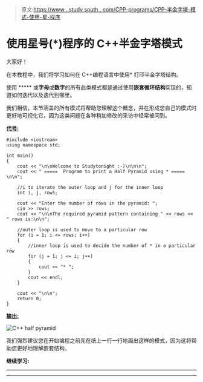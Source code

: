 > 原文:[https://www . study south . com/CPP-programs/CPP-半金字塔-模式-使用-星-程序](https://www.studytonight.com/cpp-programs/cpp-half-pyramid-pattern-using-star-program)

# 使用星号(*)程序的 C++半金字塔模式

大家好！

在本教程中，我们将学习如何在 C++编程语言中使用* 打印半金字塔结构。

使用 ***** 或**字母**或**数字**的所有此类模式都是通过使用**嵌套循环结构**实现的，知道如何迭代以及迭代到哪里。

我们相信，本节涵盖的所有模式将帮助您理解这个概念，并在形成您自己的模式时更好地可视化它，因为这类问题在各种稍加修改的采访中经常被问到。

<u>**代号:**</u>

```
#include <iostream>
using namespace std;

int main()
{
    cout << "\n\nWelcome to Studytonight :-)\n\n\n";
    cout << " =====  Program to print a Half Pyramid using * ===== \n\n";

    //i to iterate the outer loop and j for the inner loop
    int i, j, rows;

    cout << "Enter the number of rows in the pyramid: ";
    cin >> rows;
    cout << "\n\nThe required pyramid pattern containing " << rows << " rows is:\n\n";

    //outer loop is used to move to a particular row
    for (i = 1; i <= rows; i++)
    {
        //inner loop is used to decide the number of * in a particular row
        for (j = 1; j <= i; j++)
        {
            cout << "* ";
        }
        cout << endl;
    }

    cout << "\n\n";
    return 0;
}
```

<u>**输出:**</u>

![C++ half pyramid](../Images/8a351d748d0fb7d0b05c135b2b555486.png)

我们强烈建议您在开始编程之前先在纸上一行一行地画出这样的模式，因为这将帮助您更好地理解嵌套结构。

**继续学习:**

* * *

* * *